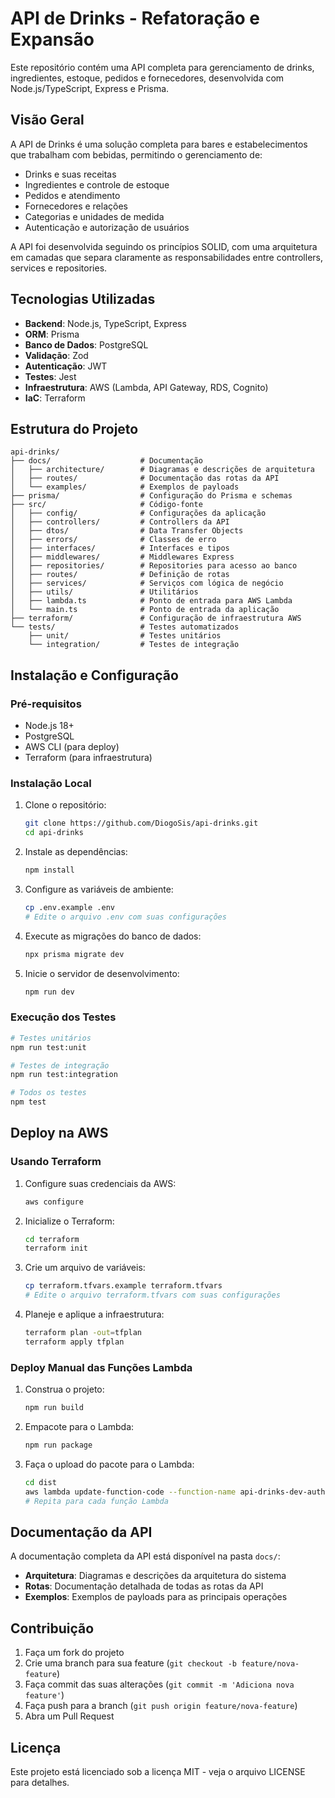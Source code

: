 # API de Drinks - Refatoração e Expansão

Este repositório contém uma API completa para gerenciamento de drinks, ingredientes, estoque, pedidos e fornecedores, desenvolvida com Node.js/TypeScript, Express e Prisma.

## Visão Geral

A API de Drinks é uma solução completa para bares e estabelecimentos que trabalham com bebidas, permitindo o gerenciamento de:

- Drinks e suas receitas
- Ingredientes e controle de estoque
- Pedidos e atendimento
- Fornecedores e relações
- Categorias e unidades de medida
- Autenticação e autorização de usuários

A API foi desenvolvida seguindo os princípios SOLID, com uma arquitetura em camadas que separa claramente as responsabilidades entre controllers, services e repositories.

## Tecnologias Utilizadas

- **Backend**: Node.js, TypeScript, Express
- **ORM**: Prisma
- **Banco de Dados**: PostgreSQL
- **Validação**: Zod
- **Autenticação**: JWT
- **Testes**: Jest
- **Infraestrutura**: AWS (Lambda, API Gateway, RDS, Cognito)
- **IaC**: Terraform

## Estrutura do Projeto

```
api-drinks/
├── docs/                    # Documentação
│   ├── architecture/        # Diagramas e descrições de arquitetura
│   ├── routes/              # Documentação das rotas da API
│   └── examples/            # Exemplos de payloads
├── prisma/                  # Configuração do Prisma e schemas
├── src/                     # Código-fonte
│   ├── config/              # Configurações da aplicação
│   ├── controllers/         # Controllers da API
│   ├── dtos/                # Data Transfer Objects
│   ├── errors/              # Classes de erro
│   ├── interfaces/          # Interfaces e tipos
│   ├── middlewares/         # Middlewares Express
│   ├── repositories/        # Repositories para acesso ao banco
│   ├── routes/              # Definição de rotas
│   ├── services/            # Serviços com lógica de negócio
│   ├── utils/               # Utilitários
│   ├── lambda.ts            # Ponto de entrada para AWS Lambda
│   └── main.ts              # Ponto de entrada da aplicação
├── terraform/               # Configuração de infraestrutura AWS
└── tests/                   # Testes automatizados
    ├── unit/                # Testes unitários
    └── integration/         # Testes de integração
```

## Instalação e Configuração

### Pré-requisitos

- Node.js 18+
- PostgreSQL
- AWS CLI (para deploy)
- Terraform (para infraestrutura)

### Instalação Local

1. Clone o repositório:
   ```bash
   git clone https://github.com/DiogoSis/api-drinks.git
   cd api-drinks
   ```

2. Instale as dependências:
   ```bash
   npm install
   ```

3. Configure as variáveis de ambiente:
   ```bash
   cp .env.example .env
   # Edite o arquivo .env com suas configurações
   ```

4. Execute as migrações do banco de dados:
   ```bash
   npx prisma migrate dev
   ```

5. Inicie o servidor de desenvolvimento:
   ```bash
   npm run dev
   ```

### Execução dos Testes

```bash
# Testes unitários
npm run test:unit

# Testes de integração
npm run test:integration

# Todos os testes
npm test
```

## Deploy na AWS

### Usando Terraform

1. Configure suas credenciais da AWS:
   ```bash
   aws configure
   ```

2. Inicialize o Terraform:
   ```bash
   cd terraform
   terraform init
   ```

3. Crie um arquivo de variáveis:
   ```bash
   cp terraform.tfvars.example terraform.tfvars
   # Edite o arquivo terraform.tfvars com suas configurações
   ```

4. Planeje e aplique a infraestrutura:
   ```bash
   terraform plan -out=tfplan
   terraform apply tfplan
   ```

### Deploy Manual das Funções Lambda

1. Construa o projeto:
   ```bash
   npm run build
   ```

2. Empacote para o Lambda:
   ```bash
   npm run package
   ```

3. Faça o upload do pacote para o Lambda:
   ```bash
   cd dist
   aws lambda update-function-code --function-name api-drinks-dev-auth --zip-file fileb://lambda.zip
   # Repita para cada função Lambda
   ```

## Documentação da API

A documentação completa da API está disponível na pasta `docs/`:

- **Arquitetura**: Diagramas e descrições da arquitetura do sistema
- **Rotas**: Documentação detalhada de todas as rotas da API
- **Exemplos**: Exemplos de payloads para as principais operações

## Contribuição

1. Faça um fork do projeto
2. Crie uma branch para sua feature (`git checkout -b feature/nova-feature`)
3. Faça commit das suas alterações (`git commit -m 'Adiciona nova feature'`)
4. Faça push para a branch (`git push origin feature/nova-feature`)
5. Abra um Pull Request

## Licença

Este projeto está licenciado sob a licença MIT - veja o arquivo LICENSE para detalhes.
